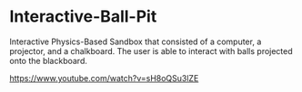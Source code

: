 # Interactive-Ball-Pit

Interactive Physics-Based Sandbox that consisted of a computer, a projector, and a chalkboard. The user is able to interact with balls projected onto the blackboard. 

https://www.youtube.com/watch?v=sH8oQSu3lZE
